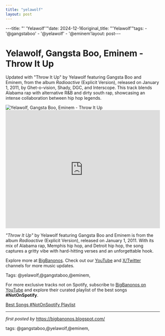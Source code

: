 ```yaml
---
title: "yelawolf"
layout: post
---
```

---title: "' 'Yelawolf''"date: 2024-12-16original_title: "'Yelawolf'"tags:  - '@gangstaboo'  - '@yelawolf'  - '@eminem'layout: post---<!-- Title of the Post --><h1 >Yelawolf, Gangsta Boo, Eminem - Throw It Up</h1> <!-- Introductory Text --><p >Updated with "Throw It Up" by Yelawolf featuring Gangsta Boo and Eminem, from the album *Radioactive* (Explicit Version), released on January 1, 2011, by Ghet-o-vision, Shady, DGC, and Interscope. This track blends Alabama rap with alternative R&B and dirty south rap, showcasing an intense collaboration between hip hop legends.</p> <!-- Featured Image --><div > <img src="https://www.rap-up.com/article/2011/11/11/media_14a285cc00546e5beae542393f16e92a5a4dd7f3a.jpeg?width=750&format=jpeg&optimize=medium" alt="Yelawolf, Gangsta Boo, Eminem - Throw It Up" /></div> <!-- YouTube Video Embed --><div > <iframe width="100%" height="385" src="https://www.youtube.com/embed/yKJ2GIiBNuI" title="Yelawolf - Throw It Up ft. Gangsta Boo & Eminem" frameborder="0" allow="accelerometer; autoplay; clipboard-write; encrypted-media; gyroscope; picture-in-picture; web-share" referrerpolicy="strict-origin-when-cross-origin" allowfullscreen></iframe></div> <!-- Song Information --><div > <p><em>"Throw It Up"</em> by Yelawolf featuring Gangsta Boo and Eminem is from the album *Radioactive* (Explicit Version), released on January 1, 2011. With its mix of Alabama rap, Memphis hip hop, and Detroit hip hop, the song captures a gritty vibe with hard-hitting verses and an unforgettable hook.</p></div> <!-- Footer Links --><div > <p>Explore more at <a href="https://bigbanonos.blogspot.com/" target="_blank">BigBanonos</a>. Check out our <a href="https://www.youtube.com/@BigBanonos" target="_blank">YouTube</a> and <a href="https://x.com/bigbanonos" target="_blank">X/Twitter</a> channels for more music updates.</p></div> <!-- Tags --><p >Tags: @yelawolf,@gangstaboo,@eminem,</p><!--Subscribe and Playlist Links--><div>    <p>For more exclusive tracks not on Spotify, subscribe to <a href="https://www.youtube.com/@BigBanonos" target="_blank">BigBanonos on YouTube</a> and explore their curated playlist of the best songs <strong>#NotOnSpotify</strong>.</p>    <p><a href="https://www.youtube.com/playlist?list=PLtuNtuTatqI0kFahUCbtbfenC_ET5O_tr" target="_blank">Best Songs #NotOnSpotify Playlist<br /></a></p></div><hr /><p><em>first posted by</em> <a href="https://bigbanonos.blogspot.com/" rel="noopener" target="_new">https://bigbanonos.blogspot.com/</a></p><p>tags: @gangstaboo,@yelawolf,@eminem,</p>
